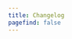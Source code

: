 ```yaml
---
title: Changelog
pagefind: false
---
```

















































































